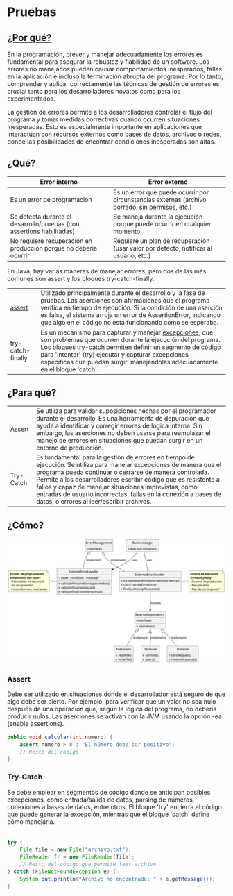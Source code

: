 # Pruebas

## [¿Por qué?](https://www.youtube.com/watch?v=981Pl9-pCLQ)

En la programación, prever y manejar adecuadamente los errores es fundamental para asegurar la robustez y fiabilidad de un software. Los errores no manejados pueden causar comportamientos inesperados, fallas en la aplicación e incluso la terminación abrupta del programa. Por lo tanto, comprender y aplicar correctamente las técnicas de gestión de errores es crucial tanto para los desarrolladores novatos como para los experimentados.

La gestión de errores permite a los desarrolladores controlar el flujo del programa y tomar medidas correctivas cuando ocurren situaciones inesperadas. Esto es especialmente importante en aplicaciones que interactúan con recursos externos como bases de datos, archivos o redes, donde las posibilidades de encontrar condiciones inesperadas son altas.

## ¿Qué?

|Error interno|Error externo|
|-|-|
|Es un error de programación|Es un error que puede ocurrir por circunstancias externas (archivo borrado, sin permisos, etc.)
|Se detecta durante el desarrollo/pruebas (con assertions habilitadas)|Se maneja durante la ejecución porque puede ocurrir en cualquier momento
|No requiere recuperación en producción porque no debería ocurrir|Requiere un plan de recuperación (usar valor por defecto, notificar al usuario, etc.)

En Java, hay varias maneras de manejar errores, pero dos de las más comunes son assert y los bloques try-catch-finally.

|||
|-|-|
|[assert](https://docs.oracle.com/javase/8/docs/technotes/guides/language/assert.html)|Utilizado principalmente durante el desarrollo y la fase de pruebas. Las aserciones son afirmaciones que el programa verifica en tiempo de ejecución. Si la condición de una aserción es falsa, el sistema arroja un error de AssertionError, indicando que algo en el código no está funcionando como se esperaba.
|try-catch-finally|Es un mecanismo para capturar y manejar [excepciones](https://docs.oracle.com/javase/tutorial/essential/exceptions/index.html), que son problemas que ocurren durante la ejecución del programa. Los bloques try-catch permiten definir un segmento de código para 'intentar' (try) ejecutar y capturar excepciones específicas que puedan surgir, manejándolas adecuadamente en el bloque 'catch'.

## ¿Para qué?

|||
|-|-|
Assert|Se utiliza para validar suposiciones hechas por el programador durante el desarrollo. Es una herramienta de depuración que ayuda a identificar y corregir errores de lógica interna. Sin embargo, las aserciones no deben usarse para reemplazar el manejo de errores en situaciones que puedan surgir en un entorno de producción.
Try-Catch|Es fundamental para la gestión de errores en tiempo de ejecución. Se utiliza para manejar excepciones de manera que el programa pueda continuar o cerrarse de manera controlada. Permite a los desarrolladores escribir código que es resistente a fallos y capaz de manejar situaciones imprevistas, como entradas de usuario incorrectas, fallas en la conexión a bases de datos, o errores al leer/escribir archivos.

## ¿Cómo?

<div align=center>

![](/images/modelosUML/errores.svg)

</div>



### Assert

Debe ser utilizado en situaciones donde el desarrollador está seguro de que algo debe ser cierto. Por ejemplo, para verificar que un valor no sea nulo después de una operación que, según la lógica del programa, no debería producir nulos. Las aserciones se activan con la JVM usando la opción -ea (enable assertions).

```java
public void calcular(int numero) {
    assert numero > 0 : "El número debe ser positivo";
    // Resto del código
}
```

### Try-Catch

Se debe emplear en segmentos de código donde se anticipan posibles excepciones, como entrada/salida de datos, parsing de números, conexiones a bases de datos, entre otros. El bloque 'try' encierra el código que puede generar la excepción, mientras que el bloque 'catch' define cómo manejarla.

```java

try {
    File file = new File("archivo.txt");
    FileReader fr = new FileReader(file);
    // Resto del código que permite leer archivo
} catch (FileNotFoundException e) {
    System.out.println("Archivo no encontrado: " + e.getMessage());
}
```
